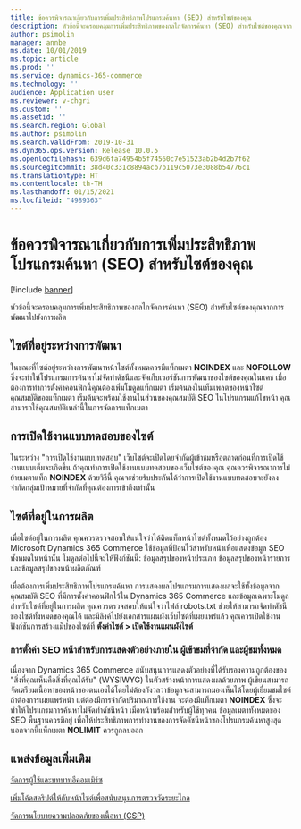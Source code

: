 ```yaml
---
title: ข้อควรพิจารณาเกี่ยวกับการเพิ่มประสิทธิภาพโปรแกรมค้นหา (SEO) สำหรับไซต์ของคุณ
description: หัวข้อนี้จะครอบคลุมการเพิ่มประสิทธิภาพของกลไกจัดการค้นหา (SEO) สำหรับไซต์ของคุณจากการพัฒนาไปยังการผลิต
author: psimolin
manager: annbe
ms.date: 10/01/2019
ms.topic: article
ms.prod: ''
ms.service: dynamics-365-commerce
ms.technology: ''
audience: Application user
ms.reviewer: v-chgri
ms.custom: ''
ms.assetid: ''
ms.search.region: Global
ms.author: psimolin
ms.search.validFrom: 2019-10-31
ms.dyn365.ops.version: Release 10.0.5
ms.openlocfilehash: 639d6fa74954b5f74560c7e51523ab2b4d2b7f62
ms.sourcegitcommit: 38d40c331c8894acb7b119c5073e3088b54776c1
ms.translationtype: HT
ms.contentlocale: th-TH
ms.lasthandoff: 01/15/2021
ms.locfileid: "4989363"
---
```

# <a name="search-engine-optimization-seo-considerations-for-your-site"></a>ข้อควรพิจารณาเกี่ยวกับการเพิ่มประสิทธิภาพโปรแกรมค้นหา (SEO) สำหรับไซต์ของคุณ


[!include [banner](includes/banner.md)]

หัวข้อนี้จะครอบคลุมการเพิ่มประสิทธิภาพของกลไกจัดการค้นหา (SEO) สำหรับไซต์ของคุณจากการพัฒนาไปยังการผลิต

## <a name="a-site-that-is-under-development"></a>ไซต์ที่อยู่ระหว่างการพัฒนา

ในขณะที่ไซต์อยู่ระหว่างการพัฒนาหน้าไซต์ทั้งหมดควรมีแท็กเมตา **NOINDEX** และ **NOFOLLOW**  ซึ่งจะทำให้โปรแกรมการค้นหาไม่จัดทำดัชนีและจัดเก็บเวอร์ชันการพัฒนาของไซต์ของคุณในแคช เมื่อต้องการทำการตั้งค่าคอนฟิกนี้คุณต้องเพิ่มโมดูลแท็กเมตา เริ่มต้นลงในเท็มเพลตของหน้าไซต์ คุณสมบัติของแท็กเมตา เริ่มต้นจะพร้อมใช้งานในส่วนของคุณสมบัติ SEO ในโปรแกรมแก้ไขหน้า คุณสามารถใช้คุณสมบัติเหล่านี้ในการจัดการแท็กเมตา

## <a name="soft-launch-of-a-site"></a>การเปิดใช้งานแบบทดสอบของไซต์

ในระหว่าง "การเปิดใช้งานแบบทดสอบ" เว็บไซต์จะเปิดโดยจำกัดผู้เข้าชมหรือตลาดก่อนที่การเปิดใช้งานแบบเต็มจะเกิดขึ้น ถ้าคุณทำการเปิดใช้งานแบบทดสอบของเว็บไซต์ของคุณ คุณควรพิจารณาการไม่ย้ายเมตาแท็ก **NOINDEX** ด้วยวิธีนี้ คุณจะช่วยรับประกันได้ว่าการเปิดใช้งานแบบทดสอบจะยังคงจำกัดกลุ่มเป้าหมายที่จำกัดที่คุณต้องการเข้าถึงเท่านั้น

## <a name="a-site-that-is-in-production"></a>ไซต์ที่อยู่ในการผลิต

เมื่อไซต์อยู่ในการผลิต คุณควรตรวจสอบให้แน่ใจว่าได้ติดแท็กหน้าไซต์ทั้งหมดไว้อย่างถูกต้อง Microsoft Dynamics 365 Commerce ใช้ข้อมูลที่ป้อนไว้สำหรับหน้าเพื่อแสดงข้อมูล SEO ทั้งหมดในหน้านั้น โมดูลต่อไปนี้จะให้ฟังก์ชันนี้: ข้อมูลสรุปของหน้าประเภท ข้อมูลสรุปของหน้ารายการ และข้อมูลสรุปของหน้าผลิตภัณฑ์

เมื่อต้องการเพิ่มประสิทธิภาพโปรแกรมค้นหา การแสดงผลโปรแกรมการแสดงผลจะใช้ทั้งข้อมูลจากคุณสมบัติ SEO ที่มีการตั้งค่าคอนฟิกไว้ใน Dynamics 365 Commerce และข้อมูลเฉพาะโมดูล สำหรับไซต์ที่อยู่ในการผลิต คุณควรตรวจสอบให้แน่ใจว่าไฟล์ robots.txt ช่วยให้สามารถจัดทำดัชนีของไซต์ทั้งหมดของคุณได้ และมีลิงค์ไปยังเอกสารแผนผังเว็บไซต์ที่เผยแพร่แล้ว คุณควรเปิดใช้งานฟังก์ชันการสร้างแม็ปของไซต์ที่ **ตั้งค่าไซต์ \> เปิดใช้งานแผนผังไซต์**

### <a name="page-seo-settings-for-internal-preview-limited-audiences-and-all-audiences"></a>การตั้งค่า SEO หน้าสำหรับการแสดงตัวอย่างภายใน ผู้เข้าชมที่จำกัด และผู้ชมทั้งหมด

เนื่องจาก Dynamics 365 Commerce สนับสนุนการแสดงตัวอย่างที่ได้รับรองความถูกต้องของ "สิ่งที่คุณเห็นคือสิ่งที่คุณได้รับ" (WYSIWYG) ในตัวสร้างหน้าการแสดงผลด้วยภาพ ผู้เขียนสามารถจัดเตรียมเนื้อหาของหน้าของตนเองได้โดยไม่ต้องกังวลว่าข้อมูลจะสามารถมองเห็นได้โดยผู้เยี่ยมชมไซต์ ถ้าต้องการเผยแพร่หน้า แต่ต้องมีการจำกัดปริมาณการใช้งาน จะต้องมีแท็กเมตา **NOINDEX** ซึ่งจะทำให้โปรแกรมการค้นหาไม่จัดทำดัชนีหน้า เมื่อหน้าพร้อมสำหรับผู้ใช้ทุกคน ข้อมูลเมตาทั้งหมดของ SEO พื้นฐานควรมีอยู่ เพื่อให้ประสิทธิภาพการทำงานของการจัดดัชนีหน้าของโปรแกรมค้นหาสูงสุด นอกจากนี้แท็กเมตา **NOLIMIT** ควรถูกลบออก

## <a name="additional-resources"></a>แหล่งข้อมูลเพิ่มเติม

[จัดการผู้ใช้และบทบาทอีคอมเมิร์ซ](manage-ecommerce-users-roles.md)

[เพิ่มโค้ดสคริปต์ให้กับหน้าไซต์เพื่อสนับสนุนการตรวจวัดระยะไกล](add-telemetry.md)

[จัดการนโยบายความปลอดภัยของเนื้อหา (CSP)](manage-csp.md)
